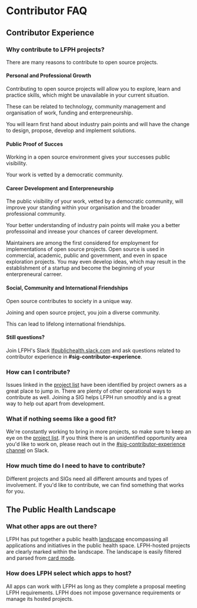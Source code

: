 # Contributor FAQ
## Contributor Experience
### Why contribute to LFPH projects?
There are many reasons to contribute to open source projects.

#### Personal and Professional Growth
Contributing to open source projects will allow you to explore, learn and practice skills, which might be unavailable in your current situation.

These can be related to technology, community management and organisation of work, funding and enterpreneurship.

You will learn first hand about industry pain points and will have the change to design, propose, develop and implement solutions.

#### Public Proof of Succes
Working in a open source environment gives your successes public visibility.

Your work is vetted by a democratic community.

#### Career Development and Enterpreneurship
The public visibility of your work, vetted by a democratic community, will improve your standing within your organisation and the broader professional community.

Your better understanding of industry pain points will make you a better professoinal and inrease your chances of career development.

Maintainers are among the first considered for employment for implementations of open source projects. Open source is used in commercial, academic, public and government, and even in space exploration projects. You may even develop ideas, which may result in the establishment of a startup and become the beginning of your enterpreneural carreer.

#### Social, Community and International Friendships
Open source contributes to society in a unique way.

Joining and open source project, you join a diverse community.

This can lead to lifelong international friendships.

#### Still questions?

Join LFPH's Slack [lfpublichealth.slack.com](http://lfpublichealth.slack.com) and ask questions related to contributor experience in **#sig-contributor-experience**.

### How can I contribute?
Issues linked in the [project list](https://github.com/lfph/sig-contributor-experience/blob/master/README.md/#help-out-on-lfph-hosted-projects) have been identified by project owners as a great place to jump in. There are plenty of other operational ways to contribute as well. Joining a SIG helps LFPH run smoothly and is a great way to help out apart from development.

### What if nothing seems like a good fit?
We're constantly working to bring in more projects, so make sure to keep an eye on the [project list](https://github.com/lfph/sig-contributor-experience/blob/master/README.md/#help-out-on-lfph-hosted-projects). If you think there is an unidentified opportunity area you'd like to work on, please reach out in the [#sig-contributor-experience channel](https://lfpublichealth.slack.com/messages/sig-contributor-experience) on Slack.

### How much time do I need to have to contribute?
Different projects and SIGs need all different amounts and types of involvement. If you'd like to contribute, we can find something that works for you.

## The Public Health Landscape
### What other apps are out there?
LFPH has put together a public health [landscape](https://landscape.lfph.io/) encompassing all applications and initiatives in the public health space. LFPH-hosted projects are clearly marked within the landscape. The landscape is easily filtered and parsed from [card mode](https://landscape.lfph.io/format=card-mode).

### How does LFPH select which apps to host?
All apps can work with LFPH as long as they complete a proposal meeting LFPH requirements. LFPH does not impose governance requirements or manage its hosted projects.
